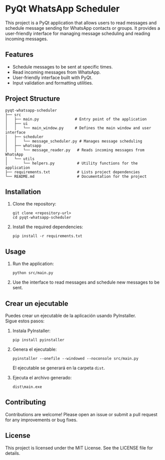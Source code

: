 # PyQt WhatsApp Scheduler

This project is a PyQt application that allows users to read messages and schedule message sending for WhatsApp contacts or groups. It provides a user-friendly interface for managing message scheduling and reading incoming messages.

## Features

- Schedule messages to be sent at specific times.
- Read incoming messages from WhatsApp.
- User-friendly interface built with PyQt.
- Input validation and formatting utilities.

## Project Structure

```
pyqt-whatsapp-scheduler
├── src
│   ├── main.py                # Entry point of the application
│   ├── ui
│   │   └── main_window.py     # Defines the main window and user interface
│   ├── scheduler
│   │   └── message_scheduler.py # Manages message scheduling
│   ├── whatsapp
│   │   └── message_reader.py   # Reads incoming messages from WhatsApp
│   └── utils
│       └── helpers.py          # Utility functions for the application
├── requirements.txt            # Lists project dependencies
└── README.md                   # Documentation for the project
```

## Installation

1. Clone the repository:
   ```
   git clone <repository-url>
   cd pyqt-whatsapp-scheduler
   ```

2. Install the required dependencies:
   ```
   pip install -r requirements.txt
   ```

## Usage

1. Run the application:
   ```
   python src/main.py
   ```

2. Use the interface to read messages and schedule new messages to be sent.

## Crear un ejecutable

Puedes crear un ejecutable de la aplicación usando PyInstaller.  
Sigue estos pasos:

1. Instala PyInstaller:
   ```
   pip install pyinstaller
   ```

2. Genera el ejecutable:
   ```
   pyinstaller --onefile --windowed --noconsole src/main.py
   ```

   El ejecutable se generará en la carpeta `dist`.

3. Ejecuta el archivo generado:
   ```
   dist\main.exe
   ```

## Contributing

Contributions are welcome! Please open an issue or submit a pull request for any improvements or bug fixes.

## License

This project is licensed under the MIT License. See the LICENSE file for details.